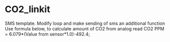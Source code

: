 # CO2_linkit
SMS template.
Modify loop and make sending of sms an additional function
Use formula below, to calculate amount of CO2 from analog read
CO2 PPM = 6.079*(Value from sensor*1.0)-492.4;
